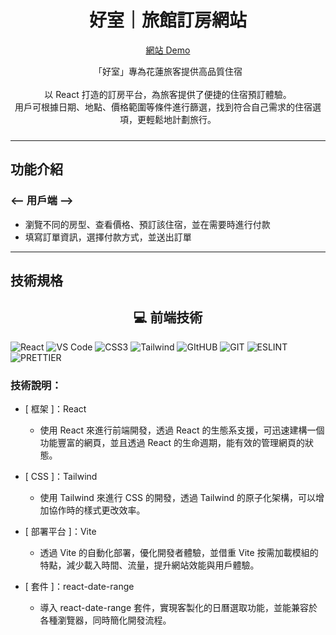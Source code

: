 <p align="center">
  <a href="https://github.com/soplee2022/Booking_Web_with_React.git">
  </a>
</p>

<h1 align="center" style="font-weight: 700">好室｜旅館訂房網站</h1>

<div align="center" style="margin-bottom:24px">

  <a href="https://soplee2022.github.io/Booking_Web_with_React/">
  網站 Demo
  </a>

<br>
<p>
「好室」專為花蓮旅客提供高品質住宿<br>
  <br>
以 React 打造的訂房平台，為旅客提供了便捷的住宿預訂體驗。<br>
用戶可根據日期、地點、價格範圍等條件進行篩選，找到符合自己需求的住宿選項，更輕鬆地計劃旅行。
</p>
</div>

---
## 功能介紹

### <-- 用戶端 -->

- 瀏覽不同的房型、查看價格、預訂該住宿，並在需要時進行付款
- 填寫訂單資訊，選擇付款方式，並送出訂單

---

## 技術規格

<h2 align="center">💻 前端技術</h2>
 <p>
  <img alt="React" src="https://img.shields.io/badge/React-20232A?style=for-the-badge&logo=react&logoColor=61DAFB" />
  <img alt="VS Code" src="https://img.shields.io/badge/Visual_Studio_Code-0078D4?style=for-the-badge&logo=visual%20studio%20code&logoColor=white" />
  <img alt="CSS3" src="https://img.shields.io/badge/CSS3-1572B6?style=for-the-badge&logo=css3&logoColor=white" />
  <img alt="Tailwind" src="https://img.shields.io/badge/Tailwind_CSS-38B2AC?style=for-the-badge&logo=tailwind-css&logoColor=white" />
  <img alt="GItHUB" src="https://img.shields.io/badge/GitHub-100000?style=for-the-badge&logo=github&logoColor=white" />
  <img alt="GIT" src="https://img.shields.io/badge/GIT-E44C30?style=for-the-badge&logo=git&logoColor=white" />
  <img alt="ESLINT" src="https://img.shields.io/badge/eslint-3A33D1?style=for-the-badge&logo=eslint&logoColor=white" />
  <img alt="PRETTIER" src="https://img.shields.io/badge/prettier-1A2C34?style=for-the-badge&logo=prettier&logoColor=F7BA3E" />

### 技術說明：

* [ 框架 ]：React
    * 使用 React 來進行前端開發，透過 React 的生態系支援，可迅速建構一個功能豐富的網頁，並且透過 React 的生命週期，能有效的管理網頁的狀態。

* [ CSS ]：Tailwind
    * 使用 Tailwind 來進行 CSS 的開發，透過 Tailwind 的原子化架構，可以增加協作時的樣式更改效率。

* [ 部署平台 ]：Vite
    * 透過 Vite 的自動化部署，優化開發者體驗，並借重 Vite 按需加載模組的特點，減少載入時間、流量，提升網站效能與用戶體驗。

* [ 套件 ]：react-date-range
    * 導入 react-date-range 套件，實現客製化的日曆選取功能，並能兼容於各種瀏覽器，同時簡化開發流程。
</p>


